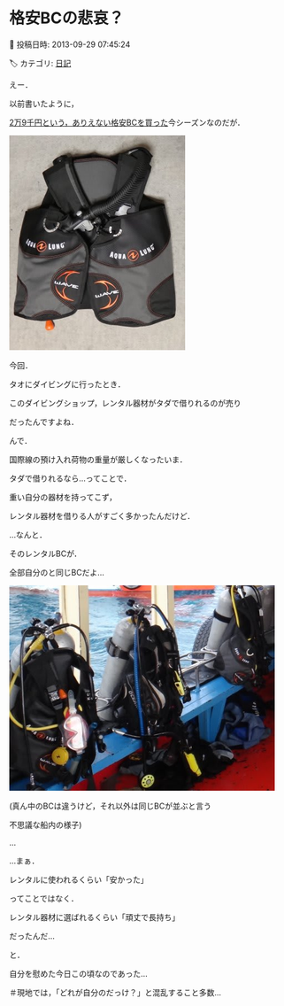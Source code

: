 # 格安BCの悲哀？

📅 投稿日時: 2013-09-29 07:45:24

🏷️ カテゴリ: [日記](cc4b5682fb7b8b144980957a978653fb0.md)

えー．


以前書いたように，


[2万9千円という，ありえない格安BCを買った](eb7b9c411e6dbfe23e183922fc3a41d9f.md)今シーズンなのだが．




![27679cf0bca3e40161267704dad31086.jpg](images/27679cf0bca3e40161267704dad31086.jpg)







今回．


タオにダイビングに行ったとき．


このダイビングショップ，レンタル器材がタダで借りれるのが売り


だったんですよね．





んで．


国際線の預け入れ荷物の重量が厳しくなったいま．


タダで借りれるなら…ってことで．


重い自分の器材を持ってこず，


レンタル器材を借りる人がすごく多かったんだけど．





…なんと．


そのレンタルBCが．


全部自分のと同じBCだよ…




![34f066b6199e6660d32bb993f7e9555b.jpg](images/34f066b6199e6660d32bb993f7e9555b.jpg)




(真ん中のBCは違うけど，それ以外は同じBCが並ぶと言う


不思議な船内の様子)





…


…まぁ．


レンタルに使われるくらい「安かった」


ってことではなく．


レンタル器材に選ばれるくらい「頑丈で長持ち」


だったんだ…


と．


自分を慰めた今日この頃なのであった…





＃現地では，「どれが自分のだっけ？」と混乱すること多数…
